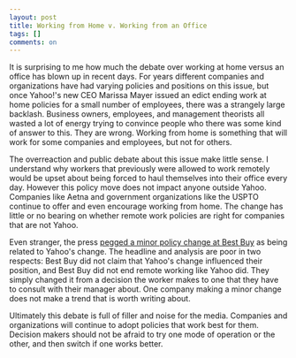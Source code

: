 ```yaml
---
layout: post
title: Working from Home v. Working from an Office
tags: []
comments: on
---
```

It is surprising to me how much the debate over working at home versus an office has blown up in recent days. For years different companies and organizations have had varying policies and positions on this issue, but once Yahoo!'s new CEO Marissa Mayer issued an edict ending work at home policies for a small number of employees, there was a strangely large backlash. Business owners, employees, and management theorists all wasted a lot of energy trying to convince people who there was some kind of answer to this. They are wrong. Working from home is something that will work for some companies and employees, but not for others.

The overreaction and public debate about this issue make little sense. I understand why workers that previously were allowed to work remotely would be upset about being forced to haul themselves into their office every day. However this policy move does not impact anyone outside Yahoo. Companies like Aetna and government organizations like the USPTO continue to offer and even encourage working from home. The change has little or no bearing on whether remote work policies are right for companies that are not Yahoo.

Even stranger, the press <a href="http://abcnews.go.com/Business/best-buy-yahoo-questions-telecommuting/story?id=18666891">pegged a minor policy change at Best Buy</a> as being related to Yahoo's change. The headline and analysis are poor in two respects: Best Buy did not claim that Yahoo's change influenced their position, and Best Buy did not end remote working like Yahoo did. They simply changed it from a decision the worker makes to one that they have to consult with their manager about. One company making a minor change does not make a trend that is worth writing about.

Ultimately this debate is full of filler and noise for the media. Companies and organizations will continue to adopt policies that work best for them. Decision makers should not be afraid to try one mode of operation or the other, and then switch if one works better.
